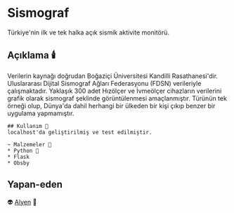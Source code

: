 # Sismograf

Türkiye'nin ilk ve tek halka açık sismik aktivite monitörü.

## Açıklama 🕯️

Verilerin kaynağı doğrudan Boğaziçi Üniversitesi Kandilli Rasathanesi'dir.
Uluslararası Dijital Sismograf Ağları Federasyonu (FDSN) verileriyle çalışmaktadır. Yaklaşık 300 adet Hızölçer ve İvmeölçer cihazların verilerini grafik olarak sismograf şeklinde görüntülenmesi amaçlanmıştır. Türünün tek örneği olup, Dünya'da dahil herhangi bir ülkeden bir kişi çıkıp benzer bir uygulama yapmamıştır. 

```
## Kullanım 🚀
localhost'da geliştirilmiş ve test edilmiştir.

~ Malzemeler 🤖
* Python 🐍
* Flask
* Obsby

```

## Yapan-eden

👽 [Alyen](https://twitter.com/npcalyen) 🐍

## 
